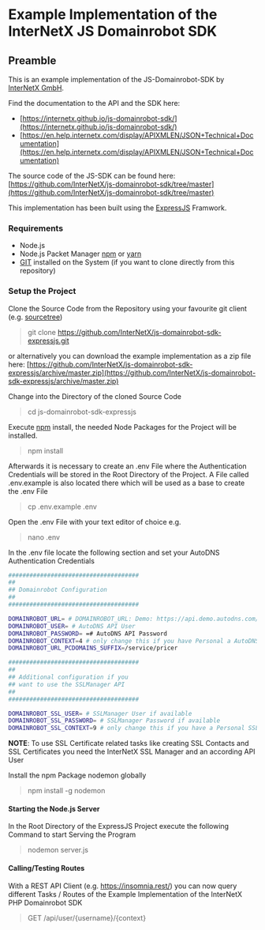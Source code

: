 # Example Implementation of the InterNetX JS Domainrobot SDK

## Preamble

This is an example implementation of the JS-Domainrobot-SDK by [InterNetX GmbH](https://internetx.com).

Find the documentation to the API and the SDK here:

* [https://internetx.github.io/js-domainrobot-sdk/](https://internetx.github.io/js-domainrobot-sdk/)
* [https://en.help.internetx.com/display/APIXMLEN/JSON+Technical+Documentation](https://en.help.internetx.com/display/APIXMLEN/JSON+Technical+Documentation)

The source code of the JS-SDK can be found here: [https://github.com/InterNetX/js-domainrobot-sdk/tree/master](https://github.com/InterNetX/js-domainrobot-sdk/tree/master)

This implementation has been built using the [ExpressJS](https://expressjs.com) Framwork.

### Requirements

* Node.js
* Node.js Packet Manager [npm](https://www.npmjs.com/) or [yarn](https://yarnpkg.com/)
* [GIT](https://git-scm.com/) installed on the System (if you want to clone directly from this repository)

### Setup the Project

Clone the Source Code from the Repository using your favourite git client (e.g. [sourcetree](https://www.sourcetreeapp.com/))
> git clone https://github.com/InterNetX/js-domainrobot-sdk-expressjs.git

or alternatively you can download the example implementation as a zip file here: [https://github.com/InterNetX/js-domainrobot-sdk-expressjs/archive/master.zip](https://github.com/InterNetX/js-domainrobot-sdk-expressjs/archive/master.zip)

Change into the Directory of the cloned Source Code
> cd js-domainrobot-sdk-expressjs

Execute [npm](https://www.npmjs.com/) install, the needed Node Packages for the Project will be installed.
> npm install

Afterwards it is necessary to create an .env File where the Authentication Credentials will be stored in the Root Directory of the Project. A File called .env.example is also located there which will be used as a base to create the .env File
> cp .env.example .env

Open the .env File with your text editor of choice e.g.
> nano .env

In the .env file locate the following section and set your AutoDNS Authentication Credentials

```bash
#####################################
##
## Domainrobot Configuration
##
#####################################

DOMAINROBOT_URL= # DOMAINROBOT_URL: Demo: https://api.demo.autodns.com/v1, Live: https://api.autodns.com/v1
DOMAINROBOT_USER= # AutoDNS API User
DOMAINROBOT_PASSWORD= =# AutoDNS API Password
DOMAINROBOT_CONTEXT=4 # only change this if you have Personal a AutoDNS Account
DOMAINROBOT_URL_PCDOMAINS_SUFFIX=/service/pricer

#####################################
##
## Additional configuration if you 
## want to use the SSLManager API
##
#####################################

DOMAINROBOT_SSL_USER= # SSLManager User if available
DOMAINROBOT_SSL_PASSWORD= # SSLManager Password if available
DOMAINROBOT_SSL_CONTEXT=9 # only change this if you have a Personal SSLManager Account
```

**NOTE**: To use SSL Certificate related tasks like creating SSL Contacts and SSL Certificates you need the InterNetX SSL Manager and an according API User

Install the npm Package nodemon globally
> npm install -g nodemon

#### Starting the Node.js Server

In the Root Directory of the ExpressJS Project execute the following Command to start Serving the Program

> nodemon server.js

#### Calling/Testing Routes

With a REST API Client (e.g. https://insomnia.rest/) you can now query different Tasks / Routes of the Example Implementation of the InterNetX PHP Domainrobot SDK

> GET /api/user/{username}/{context}